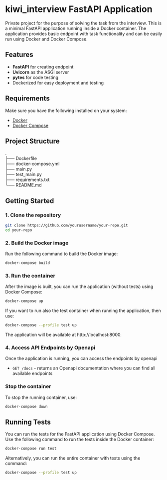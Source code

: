 # kiwi_interview FastAPI Application
Private project for the purpose of solving the task from the interview. This is a minimal FastAPI application running inside a Docker container. The application provides basic endpoint with task functionality and can be easily run using Docker and Docker Compose.

## Features
- **FastAPI** for creating endpoint
- **Uvicorn** as the ASGI server
- **pytes** for code testing
- Dockerized for easy deployment and testing

## Requirements
Make sure you have the following installed on your system:
- [Docker](https://www.docker.com/get-started)
- [Docker Compose](https://docs.docker.com/compose/install/)

## Project Structure
.  
├── Dockerfile  
├── docker-compose.yml  
├── main.py  
├── test_main.py  
├── requirements.txt  
└── README.md

## Getting Started

### 1. Clone the repository

```bash
git clone https://github.com/yourusername/your-repo.git
cd your-repo
```

### 2. Build the Docker image
Run the following command to build the Docker image:

```bash
docker-compose build
```

### 3. Run the container
After the image is built, you can run the application (without tests) using Docker Compose:

```bash
docker-compose up
```

If you want to run also the test container when running the application, then use:
```bash
docker-compose --profile test up
```


The application will be available at http://localhost:8000.

### 4. Access API Endpoints by Openapi
Once the application is running, you can access the endpoints by openapi
- `GET /docs` - returns an Openapi documentation where you can find all available endpoints

### Stop the container

To stop the running container, use:

```bash
docker-compose down
```

## Running Tests
You can run the tests for the FastAPI application using Docker Compose.
Use the following command to run the tests inside the Docker container:

```bash
docker-compose run test
```

Alternatively, you can run the entire container with tests using the command:
```bash
docker-compose --profile test up
```